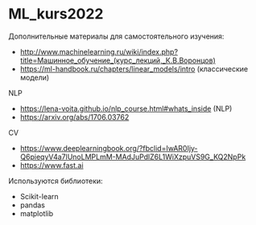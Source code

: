 # ML_kurs2022

Дополнительные материалы для самостоятельного изучения:

- http://www.machinelearning.ru/wiki/index.php?title=Машинное_обучение_(курс_лекций,_К.В.Воронцов)
- https://ml-handbook.ru/chapters/linear_models/intro (классические модели)

NLP
- https://lena-voita.github.io/nlp_course.html#whats_inside (NLP)
- https://arxiv.org/abs/1706.03762

CV
- https://www.deeplearningbook.org/?fbclid=IwAR0Ijy-Q6pieqyV4a7lUnoLMPLmM-MAdJuPdlZ6L1WiXzpuVS9G_KQ2NpPk
- https://www.fast.ai

Используются библиотеки:
- Scikit-learn
- pandas
- matplotlib
